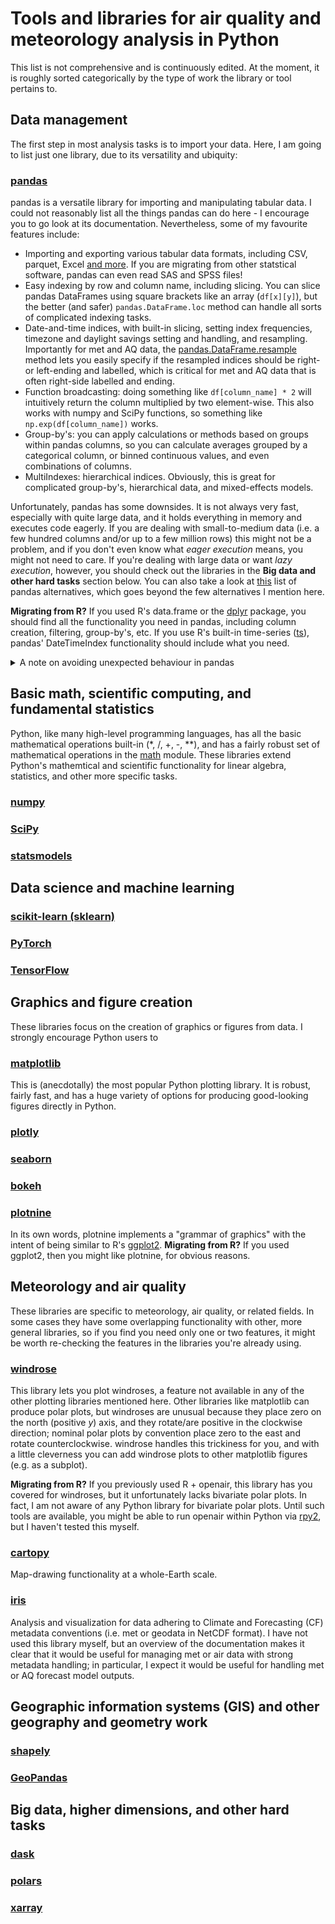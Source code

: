 # Tools and libraries for air quality and meteorology analysis in Python

This list is not comprehensive and is continuously edited. At the moment, it is roughly sorted categorically by the type of work the library or tool pertains to.

## Data management
The first step in most analysis tasks is to import your data. Here, I am going to list just one library, due to its versatility and ubiquity:
### [pandas](https://github.com/pandas-dev/pandas)
pandas is a versatile library for importing and manipulating tabular data. I could not reasonably list all the things pandas can do here - I encourage you to go look at its documentation. Nevertheless, some of my favourite features include:
 - Importing and exporting various tabular data formats, including CSV, parquet, Excel [and more](https://pandas.pydata.org/docs/reference/io.html). If you are migrating from other statstical software, pandas can even read SAS and SPSS files!
 - Easy indexing by row and column name, including slicing. You can slice pandas DataFrames using square brackets like an array (`df[x][y]`), but the better (and safer) `pandas.DataFrame.loc` method can handle all sorts of complicated indexing tasks.
 - Date-and-time indices, with built-in slicing, setting index frequencies, timezone and daylight savings setting and handling, and resampling. Importantly for met and AQ data, the [pandas.DataFrame.resample](https://pandas.pydata.org/docs/reference/api/pandas.DataFrame.resample.html) method lets you easily specify if the resampled indices should be right- or left-ending and labelled, which is critical for met and AQ data that is often right-side labelled and ending.
 - Function broadcasting: doing something like `df[column_name] * 2` will intuitively return the column multiplied by two element-wise. This also works with numpy and SciPy functions, so something like  `np.exp(df[column_name])` works.
 - Group-by's: you can apply calculations or methods based on groups within pandas columns, so you can calculate averages grouped by a categorical column, or binned continuous values, and even combinations of columns.
 - MultiIndexes: hierarchical indices. Obviously, this is great for complicated group-by's, hierarchical data, and mixed-effects models.

Unfortunately, pandas has some downsides. It is not always very fast, especially with quite large data, and it holds everything in memory and executes code eagerly. If you are dealing with small-to-medium data (i.e. a few hundred columns and/or up to a few million rows) this might not be a problem, and if you don't even know what _eager execution_ means, you might not need to care. If you're dealing with large data or want _lazy execution_, however, you should check out the libraries in the **Big data and other hard tasks** section below. You can also take a look at [this](https://github.com/baggiponte/awesome-pandas-alternatives) list of pandas alternatives, which goes beyond the few alternatives I mention here.

**Migrating from R?** If you used R's data.frame or the [dplyr](https://github.com/tidyverse/dplyr) package, you should find all the functionality you need in pandas, including column creation, filtering, group-by's, etc. If you use R's built-in time-series ([ts](https://www.rdocumentation.org/packages/stats/versions/3.6.2/topics/ts)), pandas' DateTimeIndex functionality should include what you need.

<details>
<summary>A note on avoiding unexpected behaviour in pandas</summary>
  Sometimes doing complicated indexing in pandas can lead to a value you expect to be changed, to not actually change; or vice versa. This can happen when you <a href="https://pandas.pydata.org/pandas-docs/stable/user_guide/indexing.html#returning-a-view-versus-a-copy">chain together indexing operations</a> or when you create a second DataFrame or Series that is a subset of some other DataFrame or Series, and then change the values of that subset. This can sometimes (but not always) change the original DataFrame/Series, since the subset is sometimes created as a <i>copy</i> but other times it's created as a <i>view</i> and acts like a pointer to some part of the parent DataFrame/Series. If you're doing anything that requires making subsets or copies of a DataFrame and you want to preserve the original, you should read the <a href="https://pandas.pydata.org/docs/reference/api/pandas.DataFrame.copy.html">pandas.DataFrame.copy</a> and <a href="https://pandas.pydata.org/pandas-docs/stable/user_guide/copy_on_write.html#copy-on-write">Copy-on-Write</a> sections of the documentation.
</details>

## Basic math, scientific computing, and fundamental statistics
Python, like many high-level programming languages, has all the basic mathematical operations built-in (*, /, +, -, **), and has a fairly robust set of mathematical operations in the [math](https://docs.python.org/3/library/math.html) module. These libraries extend Python's mathemtical and scientific functionality for linear algebra, statistics, and other more specific tasks.

### [numpy]()


### [SciPy]()


### [statsmodels]()



## Data science and machine learning

### [scikit-learn (sklearn)](https://github.com/scikit-learn/scikit-learn)


### [PyTorch]()


### [TensorFlow]()


## Graphics and figure creation
These libraries focus on the creation of graphics or figures from data. I strongly encourage Python users to
### [matplotlib](https://github.com/matplotlib/matplotlib)
This is (anecdotally) the most popular Python plotting library. It is robust, fairly fast, and has a huge variety of options for producing good-looking figures directly in Python. 

### [plotly](https://github.com/plotly/plotly.py)


### [seaborn](https://github.com/mwaskom/seaborn)


### [bokeh](https://github.com/bokeh/bokeh)


### [plotnine](https://github.com/has2k1/plotnine)
In its own words, plotnine implements a "grammar of graphics" with the intent of being similar to R's [ggplot2](https://github.com/tidyverse/ggplot2). **Migrating from R?** If you used ggplot2, then you might like plotnine, for obvious reasons.


## Meteorology and air quality
These libraries are specific to meteorology, air quality, or related fields. In some cases they have some overlapping functionality with other, more general libraries, so if you find you need only one or two features, it might be worth re-checking the features in the libraries you're already using.

### [windrose](https://github.com/python-windrose/windrose)
This library lets you plot windroses, a feature not available in any of the other plotting libraries mentioned here. Other libraries like matplotlib can produce polar plots, but windroses are unusual because they place zero on the north (positive $y$) axis, and they rotate/are positive in the clockwise direction; nominal polar plots by convention place zero to the east and rotate counterclockwise. windrose handles this trickiness for you, and with a little cleverness you can add windrose plots to other matplotlib figures (e.g. as a subplot).

**Migrating from R?** If you previously used R + openair, this library has you covered for windroses, but it unfortunately lacks bivariate polar plots. In fact, I am not aware of any Python library for bivariate polar plots. Until such tools are available, you might be able to run openair within Python via [rpy2](https://github.com/rpy2/rpy2), but I haven't tested this myself.

### [cartopy](https://github.com/SciTools/cartopy)
Map-drawing functionality at a whole-Earth scale. 

### [iris](https://github.com/SciTools/iris)
Analysis and visualization for data adhering to Climate and Forecasting (CF) metadata conventions (i.e. met or geodata in NetCDF format). I have not used this library myself, but an overview of the documentation makes it clear that it would be useful for managing met or air data with strong metadata handling; in particular, I expect it would be useful for handling met or AQ forecast model outputs.

## Geographic information systems (GIS) and other geography and geometry work


### [shapely](https://github.com/shapely/shapely)


### [GeoPandas](https://github.com/geopandas/geopandas)


## Big data, higher dimensions, and other hard tasks

### [dask](https://github.com/dask/dask)


### [polars](https://github.com/pola-rs/polars)


### [xarray](https://github.com/pydata/xarray)
